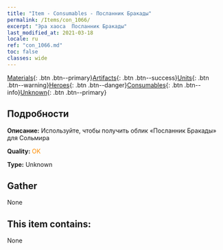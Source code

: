 ```yaml
---
title: "Item - Consumables - Посланник Бракады"
permalink: /Items/con_1066/
excerpt: "Эра хаоса  Посланник Бракады"
last_modified_at: 2021-03-18
locale: ru
ref: "con_1066.md"
toc: false
classes: wide
---
```

 [Materials](/ru/Items/){: .btn .btn--primary}[Artifacts](/ru/Items/Artifacts/){: .btn .btn--success}[Units](/ru/Items/Units/){: .btn .btn--warning}[Heroes](/ru/Items/Heroes/){: .btn .btn--danger}[Consumables](/ru/Items/Consumables/){: .btn .btn--info}[Unknown](/ru/Items/Unknown/){: .btn .btn--primary}

## Подробности
 **Описание:** Используйте, чтобы получить облик «Посланник Бракады» для Сольмира

 **Quality:** <span style="color: #FF8C00">OK</span>

 **Type:** Unknown

## Gather

  None

## This item contains:

  None

